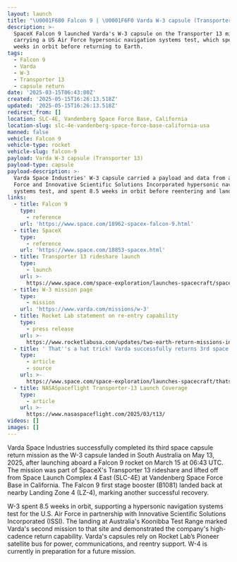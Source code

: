 ```yaml
---
layout: launch
title: "\U0001F680 Falcon 9 | \U0001F6F0 Varda W-3 capsule (Transporter 13)"
description: >-
  SpaceX Falcon 9 launched Varda's W-3 capsule on the Transporter 13 mission,
  carrying a US Air Force hypersonic navigation systems test, which spent 8.5
  weeks in orbit before returning to Earth.
tags:
  - Falcon 9
  - Varda
  - W-3
  - Transporter 13
  - capsule return
date: '2025-03-15T06:43:00Z'
created: '2025-05-15T16:26:13.518Z'
updated: '2025-05-15T16:26:13.518Z'
redirect_from: []
location: SLC-4E, Vandenberg Space Force Base, California
location-slug: slc-4e-vandenberg-space-force-base-california-usa
manned: false
vehicle: Falcon 9
vehicle-type: rocket
vehicle-slug: falcon-9
payload: Varda W-3 capsule (Transporter 13)
payload-type: capsule
payload-description: >-
  Varda Space Industries' W-3 capsule carried a payload and data from a U.S. Air
  Force and Innovative Scientific Solutions Incorporated hypersonic navigation
  systems test, and spent 8.5 weeks in orbit before reentering and landing.
links:
  - title: Falcon 9
    type:
      - reference
    url: 'https://www.space.com/18962-spacex-falcon-9.html'
  - title: SpaceX
    type:
      - reference
    url: 'https://www.space.com/18853-spacex.html'
  - title: Transporter 13 rideshare launch
    type:
      - launch
    url: >-
      https://www.space.com/space-exploration/launches-spacecraft/spacex-74-satellites-transporter-13-rideshare-launch
  - title: W-3 mission page
    type:
      - mission
    url: 'https://www.varda.com/missions/w-3'
  - title: Rocket Lab statement on re-entry capability
    type:
      - press release
    url: >-
      https://www.rocketlabusa.com/updates/two-earth-return-missions-in-two-months-rocket-lab-demonstrates-rapid-re-entry-capability-with-third-pioneer-spacecraft-for-varda-space-industries
  - title: ' That''s a hat trick! Varda successfully returns 3rd space capsule from orbit '
    type:
      - article
      - source
    url: >-
      https://www.space.com/space-exploration/launches-spacecraft/thats-a-hat-trick-varda-successfully-returns-3rd-space-capsule-from-orbit
  - title: NASASpaceflight Transporter-13 Launch Coverage
    type:
      - article
    url: >-
      https://www.nasaspaceflight.com/2025/03/t13/
videos: []
images: []
---
```

Varda Space Industries successfully completed its third space capsule return mission as the W-3 capsule landed in South Australia on May 13, 2025, after launching aboard a Falcon 9 rocket on March 15 at 06:43 UTC. The mission was part of SpaceX's Transporter 13 rideshare and lifted off from Space Launch Complex 4 East (SLC-4E) at Vandenberg Space Force Base in California. The Falcon 9 first stage booster (B1081) landed back at nearby Landing Zone 4 (LZ-4), marking another successful recovery.

W-3 spent 8.5 weeks in orbit, supporting a hypersonic navigation systems test for the U.S. Air Force in partnership with Innovative Scientific Solutions Incorporated (ISSI). The landing at Australia's Koonibba Test Range marked Varda's second mission to that site and demonstrated the company's high-cadence return capability. Varda's capsules rely on Rocket Lab’s Pioneer satellite bus for power, communications, and reentry support. W-4 is currently in preparation for a future mission.